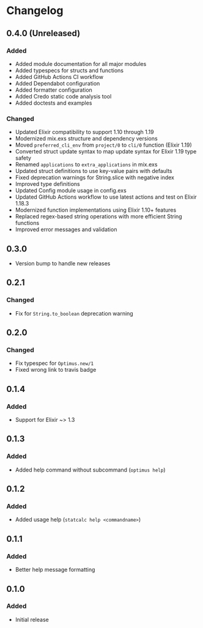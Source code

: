 # Changelog

## 0.4.0 (Unreleased)

### Added
- Added module documentation for all major modules
- Added typespecs for structs and functions
- Added GitHub Actions CI workflow
- Added Dependabot configuration
- Added formatter configuration
- Added Credo static code analysis tool
- Added doctests and examples

### Changed
- Updated Elixir compatibility to support 1.10 through 1.19
- Modernized mix.exs structure and dependency versions
- Moved `preferred_cli_env` from `project/0` to `cli/0` function (Elixir 1.19)
- Converted struct update syntax to map update syntax for Elixir 1.19 type safety
- Renamed `applications` to `extra_applications` in mix.exs
- Updated struct definitions to use key-value pairs with defaults
- Fixed deprecation warnings for String.slice with negative index
- Improved type definitions
- Updated Config module usage in config.exs
- Updated GitHub Actions workflow to use latest actions and test on Elixir 1.18.3
- Modernized function implementations using Elixir 1.10+ features
- Replaced regex-based string operations with more efficient String functions
- Improved error messages and validation

## 0.3.0

- Version bump to handle new releases

## 0.2.1

### Changed
- Fix for `String.to_boolean` deprecation warning

## 0.2.0

### Changed
- Fix typespec for `Optimus.new/1`
- Fixed wrong link to travis badge

## 0.1.4

### Added
- Support for Elixir ~> 1.3

## 0.1.3 

### Added
- Added help command without subcommand (`optimus help`)

## 0.1.2 

### Added
- Added usage help (`statcalc help <commandname>`)

## 0.1.1

### Added
- Better help message formatting

## 0.1.0

### Added
- Initial release